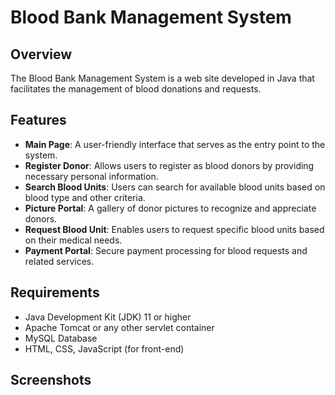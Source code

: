 # Blood Bank Management System

## Overview
The Blood Bank Management System is a web site developed in Java that facilitates the management of blood donations and requests.

## Features
- **Main Page**: A user-friendly interface that serves as the entry point to the system.
- **Register Donor**: Allows users to register as blood donors by providing necessary personal information.
- **Search Blood Units**: Users can search for available blood units based on blood type and other criteria.
- **Picture Portal**: A gallery of donor pictures to recognize and appreciate donors.
- **Request Blood Unit**: Enables users to request specific blood units based on their medical needs.
- **Payment Portal**: Secure payment processing for blood requests and related services.

## Requirements
- Java Development Kit (JDK) 11 or higher
- Apache Tomcat or any other servlet container
- MySQL Database
- HTML, CSS, JavaScript (for front-end)

## Screenshots
